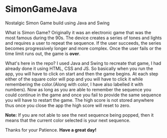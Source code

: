 # SimonGameJava
Nostalgic Simon Game build using Java and Swing

What is Simon Game?
Originally it was an electronic game that was the most famous during the 90s.
The device creates a series of tones and lights and requires a user to repeat the sequence.
If the user succeeds, the series becomes progressively longer and more complex.
Once the user fails or the time limit runs out, the game is **over**. 

What's here in the repo?
I used Java and Swing to recreate that game, I had already done it using HTML, CSS and JS.
So basically when you run the app, you will have to click on start and then the game begins.
At each step either of the square color will pop and you will have to click it while remembering the color.(Along with color, I have also labelled it with numbers).
Now as long as you are able to remember the sequence you could continue in the game and once you fail to provide the same sequence you will have to restart the game.
The high score is not stored anywhere thus once you close the app the high score will reset to zero.

**Note:** If you are not able to see the next sequence being popped, then it means that the current color selected is your next sequence.

Thanks for your Patience. **Have a great day!**
